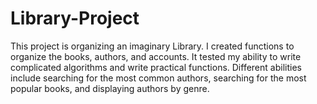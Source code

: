 # Library-Project
This project is organizing an imaginary Library. I created functions to organize the books, authors, and accounts. It tested my ability to write complicated algorithms and 
write practical functions. Different abilities include searching for the most common authors, searching for the most popular books, and displaying authors by genre.
